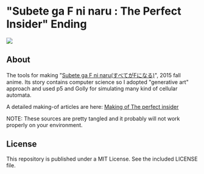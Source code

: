 # "Subete ga F ni naru : The Perfect Insider" Ending

![](http://baku89.com/wp-content/uploads/2015/10/0xffff_ed_0013-1280x720.jpg)

## About

The tools for making "[Subete ga F ni naru(すべてがFになる)](http://f-noitamina.com)", 2015 fall anime. Its story contains computer science so I adopted "generative art" approach and used p5 and Golly for simulating many kind of cellular automata.

A detailed making-of articles are here: [Making of The perfect insider](https://baku89.com/making-of/ffff)

NOTE: These sources are pretty tangled and it probably will not work properly on your environment.

## License

This repository is published under a MIT License. See the included LICENSE file.
